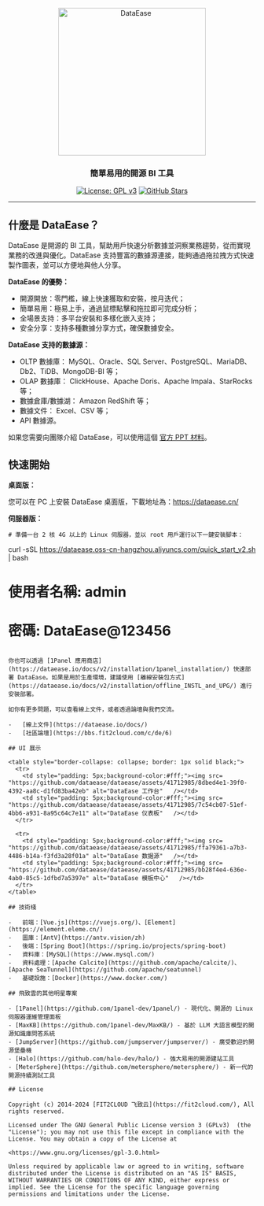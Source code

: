 <p align="center"><a href="https://dataease.io"><img src="https://dataease.oss-cn-hangzhou.aliyuncs.com/img/dataease-logo.png" alt="DataEase" width="300" /></a></p>
<h3 align="center">簡單易用的開源 BI 工具</h3>
<p align="center">
  <a href="https://www.gnu.org/licenses/gpl-3.0.html"><img src="https://img.shields.io/github/license/dataease/dataease?color=%231890FF" alt="License: GPL v3"></a>
  <a href="https://github.com/dataease/dataease"><img src="https://img.shields.io/github/stars/dataease/dataease?color=%231890FF&style=flat-square" alt="GitHub Stars"></a>
</p>

------------------------------

## 什麼是 DataEase？

DataEase 是開源的 BI 工具，幫助用戶快速分析數據並洞察業務趨勢，從而實現業務的改進與優化。DataEase 支持豐富的數據源連接，能夠通過拖拉拽方式快速製作圖表，並可以方便地與他人分享。

**DataEase 的優勢：**

-   開源開放：零門檻，線上快速獲取和安裝，按月迭代；
-   簡單易用：極易上手，通過鼠標點擊和拖拉即可完成分析；
-   全場景支持：多平台安裝和多樣化嵌入支持；
-   安全分享：支持多種數據分享方式，確保數據安全。

**DataEase 支持的數據源：**

-   OLTP 數據庫： MySQL、Oracle、SQL Server、PostgreSQL、MariaDB、Db2、TiDB、MongoDB-BI 等；
-   OLAP 數據庫： ClickHouse、Apache Doris、Apache Impala、StarRocks 等；
-   數據倉庫/數據湖： Amazon RedShift 等；
-   數據文件： Excel、CSV 等；
-   API 數據源。

如果您需要向團隊介紹 DataEase，可以使用這個 [官方 PPT 材料](https://fit2cloud.com/dataease/download/introduce-dataease_202411.pdf)。

## 快速開始

**桌面版：**

您可以在 PC 上安裝 DataEase 桌面版，下載地址為：https://dataease.cn/

**伺服器版：**

```
# 準備一台 2 核 4G 以上的 Linux 伺服器，並以 root 用戶運行以下一鍵安裝腳本：
```

curl -sSL https://dataease.oss-cn-hangzhou.aliyuncs.com/quick_start_v2.sh | bash


# 使用者名稱: admin
# 密碼: DataEase@123456
```

你也可以透過 [1Panel 應用商店](https://dataease.io/docs/v2/installation/1panel_installation/) 快速部署 DataEase。如果是用於生產環境，建議使用 [離線安裝包方式](https://dataease.io/docs/v2/installation/offline_INSTL_and_UPG/) 進行安裝部署。

如你有更多問題，可以查看線上文件，或者透過論壇與我們交流。

-   [線上文件](https://dataease.io/docs/)
-   [社區論壇](https://bbs.fit2cloud.com/c/de/6)

## UI 展示

<table style="border-collapse: collapse; border: 1px solid black;">
  <tr>
    <td style="padding: 5px;background-color:#fff;"><img src= "https://github.com/dataease/dataease/assets/41712985/8dbed4e1-39f0-4392-aa8c-d1fd83ba42eb" alt="DataEase 工作台"   /></td>
    <td style="padding: 5px;background-color:#fff;"><img src= "https://github.com/dataease/dataease/assets/41712985/7c54cb07-51ef-4bb6-a931-8a95c64c7e11" alt="DataEase 仪表板"   /></td>
  </tr>

  <tr>
    <td style="padding: 5px;background-color:#fff;"><img src= "https://github.com/dataease/dataease/assets/41712985/ffa79361-a7b3-4486-b14a-f3fd3a28f01a" alt="DataEase 数据源"   /></td>
    <td style="padding: 5px;background-color:#fff;"><img src= "https://github.com/dataease/dataease/assets/41712985/bb28f4e4-636e-4ab0-85c5-1dfbd7a5397e" alt="DataEase 模板中心"   /></td>
  </tr>
</table>

## 技術棧

-   前端：[Vue.js](https://vuejs.org/)、[Element](https://element.eleme.cn/)
-   圖庫：[AntV](https://antv.vision/zh)
-   後端：[Spring Boot](https://spring.io/projects/spring-boot)
-   資料庫：[MySQL](https://www.mysql.com/)
-   資料處理：[Apache Calcite](https://github.com/apache/calcite/)、[Apache SeaTunnel](https://github.com/apache/seatunnel)
-   基礎設施：[Docker](https://www.docker.com/)

## 飛致雲的其他明星專案

- [1Panel](https://github.com/1panel-dev/1panel/) - 現代化、開源的 Linux 伺服器運維管理面板
- [MaxKB](https://github.com/1panel-dev/MaxKB/) - 基於 LLM 大語言模型的開源知識庫問答系統
- [JumpServer](https://github.com/jumpserver/jumpserver/) - 廣受歡迎的開源堡壘機
- [Halo](https://github.com/halo-dev/halo/) - 強大易用的開源建站工具
- [MeterSphere](https://github.com/metersphere/metersphere/) - 新一代的開源持續測試工具

## License

Copyright (c) 2014-2024 [FIT2CLOUD 飞致云](https://fit2cloud.com/), All rights reserved.

Licensed under The GNU General Public License version 3 (GPLv3)  (the "License"); you may not use this file except in compliance with the License. You may obtain a copy of the License at

<https://www.gnu.org/licenses/gpl-3.0.html>

Unless required by applicable law or agreed to in writing, software distributed under the License is distributed on an "AS IS" BASIS, WITHOUT WARRANTIES OR CONDITIONS OF ANY KIND, either express or implied. See the License for the specific language governing permissions and limitations under the License.
